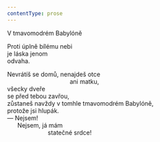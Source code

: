 ```yaml
---
contentType: prose
---
```


V tmavomodrém Babylóně

Proti úplně bílému nebi  
je láska jenom  
odvaha.

Nevrátíš se domů, nenajdeš otce  
                                     ani matku,  
všecky dveře  
se před tebou zavřou,  
zůstaneš navždy v tomhle tmavomodrém Babylóně,  
protože jsi hlupák.  
— Nejsem!  
      Nejsem, já mám  
                        statečné srdce!
